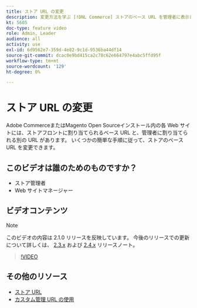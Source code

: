 ```yaml
---
title: ストア URL の変更
description: 変更方法を学ぶ [!DNL Commerce] ストアのベース URL を管理者に表示します。
kt: 5605
doc-type: feature video
role: Admin, Leader
audience: all
activity: use
exl-id: 6d9562e7-359d-4e82-9c1d-9536ba44df14
source-git-commit: dcac0e9bd415ca2c78c62e664797e4abc5ffd95f
workflow-type: tm+mt
source-wordcount: '129'
ht-degree: 0%

---
```


# ストア URL の変更

Adobe CommerceまたはMagento Open Sourceインストール内の各 Web サイトには、ストアフロントに割り当てられるベース URL と、管理者に割り当てられる別の URL があります。 いくつかの簡単な手順に従って、ストアのベース URL を変更できます。

## このビデオは誰のためのものですか？

- ストア管理者
- Web サイトマネージャー

## ビデオコンテンツ

>[!NOTE]
>
>このビデオの内容は 2.1.0 リリースを反映しています。 今後のリリースでの更新について詳しくは、 [2.3.x](https://devdocs.magento.com/guides/v2.3/release-notes/bk-release-notes.html) および [2.4.x](https://devdocs.magento.com/guides/v2.4/release-notes/bk-release-notes.html) リリースノート。

>[!VIDEO](https://video.tv.adobe.com/v/35488?quality=12&learn=on)

## その他のリソース

- [ストア URL](https://docs.magento.com/user-guide/stores/store-urls.html)
- [カスタム管理 URL の使用](https://docs.magento.com/user-guide/stores/store-urls-custom-admin.html)

